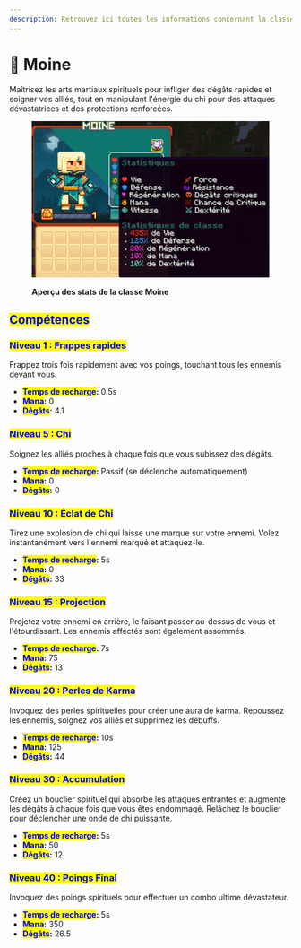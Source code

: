 ```yaml
---
description: Retrouvez ici toutes les informations concernant la classe Moine
---
```


# 🙇 Moine

Maîtrisez les arts martiaux spirituels pour infliger des dégâts rapides et soigner vos alliés, tout en manipulant l'énergie du chi pour des attaques dévastatrices et des protections renforcées.

<figure><img src="../../.gitbook/assets/image (41).png" alt=""><figcaption><p><strong>Aperçu des stats de la classe Moine</strong></p></figcaption></figure>

## <mark style="color:blue;">Compétences</mark>

### <mark style="color:blue;">**Niveau 1 : Frappes rapides**</mark>

Frappez trois fois rapidement avec vos poings, touchant tous les ennemis devant vous.

* <mark style="color:blue;">**Temps de recharge**</mark>**:** 0.5s
* <mark style="color:blue;">**Mana**</mark>**:** 0
* <mark style="color:blue;">**Dégâts**</mark>**:** 4.1

### <mark style="color:blue;">**Niveau 5 : Chi**</mark>

Soignez les alliés proches à chaque fois que vous subissez des dégâts.

* <mark style="color:blue;">**Temps de recharge**</mark>**:** Passif (se déclenche automatiquement)
* <mark style="color:blue;">**Mana**</mark>**:** 0
* <mark style="color:blue;">**Dégâts**</mark>**:** 0

### <mark style="color:blue;">**Niveau 10 : Éclat de Chi**</mark>

Tirez une explosion de chi qui laisse une marque sur votre ennemi. Volez instantanément vers l'ennemi marqué et attaquez-le.

* <mark style="color:blue;">**Temps de recharge**</mark>**:** 5s
* <mark style="color:blue;">**Mana**</mark>**:** 0
* <mark style="color:blue;">**Dégâts**</mark>**:** 33

### <mark style="color:blue;">**Niveau 15 : Projection**</mark>

Projetez votre ennemi en arrière, le faisant passer au-dessus de vous et l'étourdissant. Les ennemis affectés sont également assommés.

* <mark style="color:blue;">**Temps de recharge**</mark>**:** 7s
* <mark style="color:blue;">**Mana**</mark>**:** 75
* <mark style="color:blue;">**Dégâts**</mark>**:** 13

### <mark style="color:blue;">**Niveau 20 : Perles de Karma**</mark>

Invoquez des perles spirituelles pour créer une aura de karma. Repoussez les ennemis, soignez vos alliés et supprimez les débuffs.

* <mark style="color:blue;">**Temps de recharge**</mark>**:** 10s
* <mark style="color:blue;">**Mana**</mark>**:** 125
* <mark style="color:blue;">**Dégâts**</mark>**:** 44

### <mark style="color:blue;">**Niveau 30 : Accumulation**</mark>

Créez un bouclier spirituel qui absorbe les attaques entrantes et augmente les dégâts à chaque fois que vous êtes endommagé. Relâchez le bouclier pour déclencher une onde de chi puissante.

* <mark style="color:blue;">**Temps de recharge**</mark>**:** 5s
* <mark style="color:blue;">**Mana**</mark>**:** 50
* <mark style="color:blue;">**Dégâts**</mark>**:** 12

### <mark style="color:blue;">**Niveau 40 : Poings Final**</mark>

Invoquez des poings spirituels pour effectuer un combo ultime dévastateur.

* <mark style="color:blue;">**Temps de recharge**</mark>**:** 5s
* <mark style="color:blue;">**Mana**</mark>**:** 350
* <mark style="color:blue;">**Dégâts**</mark>**:** 26.5
